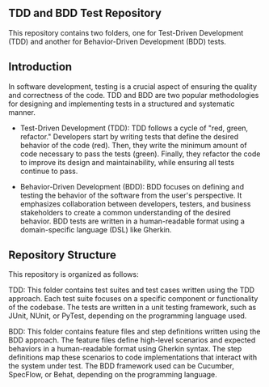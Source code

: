 ## TDD and BDD Test Repository
This repository contains two folders, one for Test-Driven Development (TDD) and another for Behavior-Driven Development (BDD) tests.

## Introduction
In software development, testing is a crucial aspect of ensuring the quality and correctness of the code. TDD and BDD are two popular methodologies for designing and implementing tests in a structured and systematic manner.

* Test-Driven Development (TDD): TDD follows a cycle of "red, green, refactor." Developers start by writing tests that define the desired behavior of the code (red). Then, they write the minimum amount of code necessary to pass the tests (green). Finally, they refactor the code to improve its design and maintainability, while ensuring all tests continue to pass.

* Behavior-Driven Development (BDD): BDD focuses on defining and testing the behavior of the software from the user's perspective. It emphasizes collaboration between developers, testers, and business stakeholders to create a common understanding of the desired behavior. BDD tests are written in a human-readable format using a domain-specific language (DSL) like Gherkin.

## Repository Structure
This repository is organized as follows:

TDD: This folder contains test suites and test cases written using the TDD approach. Each test suite focuses on a specific component or functionality of the codebase. The tests are written in a unit testing framework, such as JUnit, NUnit, or PyTest, depending on the programming language used.

BDD: This folder contains feature files and step definitions written using the BDD approach. The feature files define high-level scenarios and expected behaviors in a human-readable format using Gherkin syntax. The step definitions map these scenarios to code implementations that interact with the system under test. The BDD framework used can be Cucumber, SpecFlow, or Behat, depending on the programming language.

